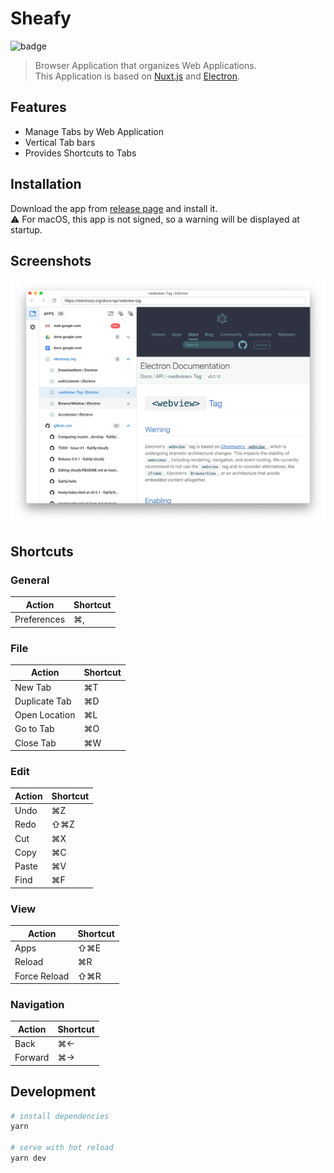 # Sheafy

![badge](https://github.com/fiahfy/sheafy/workflows/Electron%20CI/badge.svg)

> Browser Application that organizes Web Applications.  
> This Application is based on [Nuxt.js](https://nuxtjs.org/) and [Electron](https://electronjs.org/).

## Features

- Manage Tabs by Web Application
- Vertical Tab bars
- Provides Shortcuts to Tabs

## Installation

Download the app from [release page](https://github.com/fiahfy/sheafy/releases) and install it.  
:warning: For macOS, this app is not signed, so a warning will be displayed at startup.

## Screenshots

![screenshot](.github/img/screenshot1.png)

## Shortcuts

### General

| Action | Shortcut |
|---|---|
| Preferences | ⌘, |

### File

| Action | Shortcut |
|---|---|
| New Tab | ⌘T |
| Duplicate Tab | ⌘D |
| Open Location | ⌘L |
| Go to Tab | ⌘O |
| Close Tab | ⌘W|

### Edit

| Action | Shortcut |
|---|---|
| Undo | ⌘Z |
| Redo | ⇧⌘Z |
| Cut | ⌘X |
| Copy | ⌘C |
| Paste | ⌘V |
| Find | ⌘F |

### View

| Action | Shortcut |
|---|---|
| Apps | ⇧⌘E |
| Reload | ⌘R |
| Force Reload | ⇧⌘R |

### Navigation

| Action | Shortcut |
|---|---|
| Back | ⌘← |
| Forward | ⌘→ |

## Development

```bash
# install dependencies
yarn

# serve with hot reload
yarn dev
```
